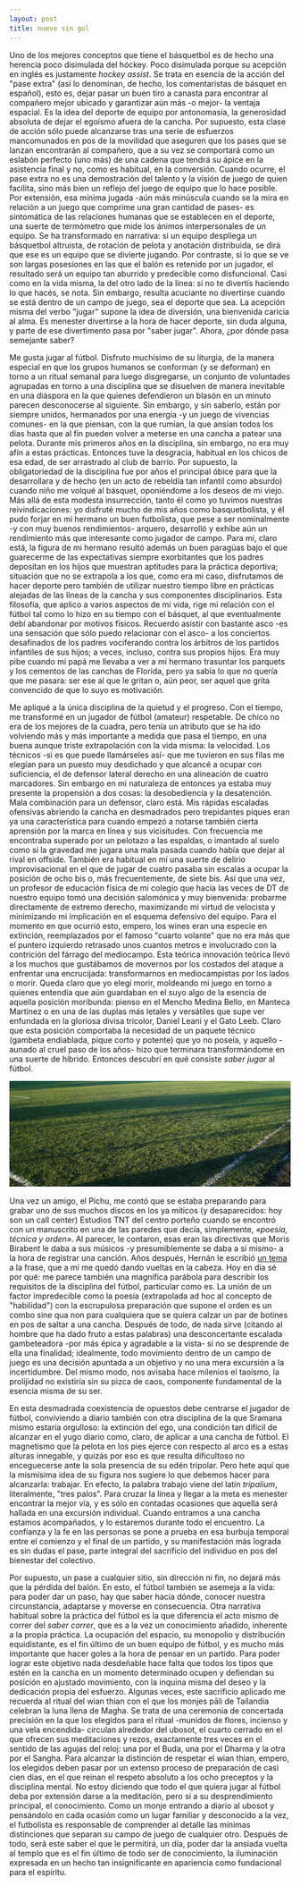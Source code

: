 ```yaml
---
layout: post
title: nueve sin gol
---
```


Uno de los mejores conceptos que tiene el básquetbol es de hecho una herencia poco disimulada del hóckey. Poco disimulada porque su acepción en inglés es justamente *hockey assist*. Se trata en esencia de la acción del "pase extra" (así lo denominan, de hecho, los comentaristas de básquet en español), esto es, dejar pasar un buen tiro a canasta para encontrar al compañero mejor ubicado y garantizar aún más -o mejor- la ventaja espacial. Es la idea del deporte de equipo por antonomasia, la generosidad absoluta de dejar el egoísmo afuera de la cancha. Por supuesto, esta clase de acción sólo puede alcanzarse tras una serie de esfuerzos mancomunados en pos de la movilidad que aseguren que los pases que se lanzan encontrarán al compañero, que a su vez se comportará como un eslabón perfecto (uno más) de una cadena que tendrá su ápice en la asistencia final y no, como es habitual, en la conversión. Cuando ocurre, el pase extra no es una demostración del talento y la visión de juego de quien facilita, sino más bien un reflejo del juego de equipo que lo hace posible. Por extensión, esa mínima jugada -aún más minúscula cuando se la mira en relación a un juego que comprime una gran cantidad de pases- es sintomática de las relaciones humanas que se establecen en el deporte, una suerte de termómetro que mide los ánimos interpersonales de un equipo. Se ha transformado en narrativa: si un equipo despliega un básquetbol altruista, de rotación de pelota y anotación distribuida, se dirá que ese es un equipo que se divierte jugando. Por contraste, si lo que se ve son largas posesiones en las que el balón es retenido por un jugador, el resultado será un equipo tan aburrido y predecible como disfuncional. Casi como en la vida misma, la del otro lado de la línea: si no te divertís haciendo lo que hacés, se nota. Sin embargo, resulta acuciante no divertirse cuando se está dentro de un campo de juego, sea el deporte que sea. La acepción misma del verbo "jugar" supone la idea de diversión, una bienvenida caricia al alma. Es menester divertirse a la hora de hacer deporte, sin duda alguna, y parte de ese divertimento pasa por "saber jugar". Ahora, ¿por dónde pasa semejante saber?

Me gusta jugar al fútbol. Disfruto muchísimo de su liturgia, de la manera especial en que los grupos humanos se conforman (y se deforman) en torno a un ritual semanal para luego disgregarse, un conjunto de voluntades agrupadas en torno a una disciplina que se disuelven de manera inevitable en una diáspora en la que quienes defendieron un blasón en un minuto parecen desconocerse al siguiente. Sin embargo, y sin saberlo, están por siempre unidos, hermanados por una energía -y un juego de vivencias comunes- en la que piensan, con la que rumian, la que ansían todos los días hasta que al fin pueden volver a meterse en una cancha a patear una pelota. Durante mis primeros años en la disciplina, sin embargo, no era muy afín a estas prácticas. Entonces tuve la desgracia, habitual en los chicos de esa edad, de ser arrastrado al club de barrio. Por supuesto, la obligatoriedad de la disciplina fue por años el principal óbice para que la desarrollara y de hecho (en un acto de rebeldía tan infantil como absurdo) cuando niño me volqué al básquet, oponiéndome a los deseos de mi viejo. Más allá de esta modesta insurrección, tanto él como yo tuvimos nuestras reivindicaciones: yo disfruté mucho de mis años como basquetbolista, y él pudo forjar en mi hermano un buen futbolista, que pese a ser nominalmente -y con muy buenos rendimientos- arquero, desarrolló y exhibe aún un rendimiento más que interesante como jugador de campo. Para mí, claro está, la figura de mi hermano resultó además un buen paragüas bajo el que guarecerme de las expectativas siempre exorbitantes que los padres depositan en los hijos que muestran aptitudes para la práctica deportiva; situación que no se extrapola a los que, como era mi caso, disfrutamos de hacer deporte pero también de utilizar nuestro tiempo libre en prácticas alejadas de las líneas de la cancha y sus componentes disciplinarios. Esta filosofía, que aplico a varios aspectos de mi vida, rige mi relación con el fútbol tal como lo hizo en su tiempo con el básquet, al que eventualmente debí abandonar por motivos físicos. Recuerdo asistir con bastante asco -es una sensación que sólo puedo relacionar con el asco- a los conciertos desafinados de los padres vociferando contra los árbitros de los partidos infantiles de sus hijos; a veces, incluso, contra sus propios hijos. Era muy pibe cuando mi papá me llevaba a ver a mi hermano trasuntar los parquets y los cementos de las canchas de Florida, pero ya sabía lo que no quería que me pasara: ser ese al que le gritan o, aún peor, ser aquel que grita convencido de que lo suyo es motivación.

Me apliqué a la única disciplina de la quietud y el progreso. Con el tiempo, me transformé en un jugador de fútbol (amateur) respetable. De chico no era de los mejores de la cuadra, pero tenía un atributo que se ha ido volviendo más y más importante a medida que pasa el tiempo, en una buena aunque triste extrapolación con la vida misma: la velocidad. Los técnicos -si es que puede llamárseles así- que me tuvieron en sus filas me elegían para un puesto muy desdichado y que alcancé a ocupar con suficiencia, el de defensor lateral derecho en una alineación de cuatro marcadores. Sin embargo en mi naturaleza de entonces ya estaba muy presente la propensión a dos cosas: la desobediencia y la desatención. Mala combinación para un defensor, claro está. Mis rápidas escaladas ofensivas abriendo la cancha en desmadrados pero trepidantes piques eran ya una característica para cuando empezó a notarse también cierta aprensión por la marca en línea y sus vicisitudes. Con frecuencia me encontraba superado por un pelotazo a las espaldas, o imantado al suelo como si la gravedad me jugara una mala pasada cuando había que dejar al rival en offside. También era habitual en mí una suerte de delirio improvisacional en el que de jugar de cuatro pasaba sin escalas a ocupar la posición de ocho bis o, más frecuentemente, de siete bis. Así que una vez, un profesor de educación física de mi colegio que hacía las veces de DT de nuestro equipo tomó una decisión salomónica y muy bienvenida: probarme directamente de extremo derecho, maximizando mi virtud de velocista y minimizando mi implicación en el esquema defensivo del equipo. Para el momento en que ocurrió esto, empero, los wines eran una especie en extinción, reemplazados por el famoso "cuarto volante" que no era más que el puntero izquierdo retrasado unos cuantos metros e involucrado con la contrición del fárrago del mediocampo. Esta teórica innovación teórica llevó a los muchos que gustábamos de movernos por los costados del ataque a enfrentar una encrucijada: transformarnos en mediocampistas por los lados o morir. Queda claro que yo elegí morir, moldeando mi juego en torno a quienes entendía que aún guardaban en el suyo algo de la esencia de aquella posición moribunda: pienso en el Mencho Medina Bello, en Manteca Martínez o en una de las duplas más letales y versátiles que supe ver enfundada en la gloriosa divisa tricolor, Daniel Leani y el Gato Leeb. Claro que esta posición comportaba la necesidad de un paquete técnico (gambeta endiablada, pique corto y potente) que yo no poseía, y aquello -aunado al cruel paso de los años- hizo que terminara transformándome en una suerte de híbrido. Entonces descubrí en qué consiste *saber jugar* al fútbol.

![alt text](https://github.com/irigoin/irigoin.github.io/blob/master/images/cancha.jpg "Verde no-césped")

Una vez un amigo, el Pichu, me contó que se estaba preparando para grabar uno de sus muchos discos en los ya míticos (y desaparecidos: hoy son un call center) Estudios TNT del centro porteño cuando se encontró con un manuscrito en una de las paredes que decía, simplemente, *«poesía, técnica y orden»*. Al parecer, le contaron, esas eran las directivas que Moris Birabent le daba a sus músicos -y presumiblemente se daba a sí mismo- a la hora de registrar una canción. Años después, Hernán le escribió [un tema](http://compasma.bandcamp.com/track/poes-a-t-cnica-y-orden) a la frase, que a mí me quedó dando vueltas en la cabeza. Hoy en día sé por qué: me parece también una magnífica parábola para describir los requisitos de la disciplina del fútbol, particular como es. La unión de un factor impredecible como la poesía (extrapolada ad hoc al concepto de "habilidad") con la escrupulosa preparación que supone el orden es un combo sine qua non para cualquiera que se quiera calzar un par de botines en pos de saltar a una cancha. Después de todo, de nada sirve (citando al hombre que ha dado fruto a estas palabras) una desconcertante escalada gambeteadora -por más épica y agradable a la vista- si no se desprende de ella una finalidad; idealmente, todo movimiento dentro de un campo de juego es una decisión apuntada a un objetivo y no una mera excursión a la incertidumbre. Del mismo modo, nos avisaba hace milenios el taoísmo, la prolijidad no existiría sin su pizca de caos, componente fundamental de la esencia misma de su ser.

En esta desmadrada coexistencia de opuestos debe centrarse el jugador de fútbol, conviviendo a diario también con otra disciplina de la que Sramana mismo estaría orgulloso: la extinción del ego, una condición tan difícil de alcanzar en el yugo diario como, claro, de aplicar a una cancha de fútbol. El magnetismo que la pelota en los pies ejerce con respecto al arco es a estas alturas innegable, y quizás por eso es que resulta dificultoso no enceguecerse ante la sola presencia de su edén tripolar. Pero hete aquí que la mismísima idea de su figura nos sugiere lo que debemos hacer para alcanzarla: trabajar. En efecto, la palabra trabajo viene del latín *tripalium*, literalmente, "tres palos". Para cruzar la línea y llegar a la meta es menester encontrar la mejor vía, y es sólo en contadas ocasiones que aquella será hallada en una excursión individual. Cuando entramos a una cancha estamos acompañados, y lo estaremos durante todo el encuentro. La confianza y la fe en las personas se pone a prueba en esa burbuja temporal entre el comienzo y el final de un partido, y su manifestación más lograda es sin dudas el pase, parte integral del sacrificio del individuo en pos del bienestar del colectivo.

Por supuesto, un pase a cualquier sitio, sin dirección ni fin, no dejará más que la pérdida del balón. En esto, el fútbol también se asemeja a la vida: para poder dar un paso, hay que saber hacia dónde, conocer nuestra circunstancia, adaptarse y moverse en consecuencia. Otra narrativa habitual sobre la práctica del fútbol es la que diferencia el acto mismo de correr del *saber correr*, que es a la vez un conocimiento añadido, inherente a la propia práctica. La ocupación del espacio, su monopolio y distribución equidistante, es el fin último de un buen equipo de fútbol, y es mucho más importante que hacer goles a la hora de pensar en un partido. Para poder lograr este objetivo nada desdeñable hace falta que todos los tipos que estén en la cancha en un momento determinado ocupen y defiendan su posición en ajustado movimiento, con la inquina misma del deseo y la dedicación propia del esfuerzo. Algunas veces, este sacrificio aplicado me recuerda al ritual del wian thian con el que los monjes pāli de Tailandia celebran la luna llena de Magha. Se trata de una ceremonia de concertada precisión en la que los elegidos para el ritual -munidos de flores, incienso y una vela encendida- circulan alrededor del ubosot, el cuarto cerrado en el que ofrecen sus meditaciones y rezos, exactamente tres veces en el sentido de las agujas del reloj: una por el Buda, una por el Dharma y la otra por el Sangha. Para alcanzar la distinción de respetar el wian thian, empero, los elegidos deben pasar por un extenso proceso de preparación de casi cien días, en el que reinan el respeto absoluto a los ocho preceptos y la disciplina mental. No estoy diciendo que todo el que quiera jugar al fútbol deba por extensión darse a la meditación, pero sí a su desprendimiento principal, el conocimiento. Como un monje entrando a diario al ubosot y pensándolo en cada ocasión como un lugar familiar y desconocido a la vez, el futbolista es responsable de comprender al detalle las mínimas distinciones que separan *su* campo de juego de cualquier otro. Después de todo, será este saber el que le permitirá, un día, poder dar la ansiada vuelta al templo que es el fin último de todo ser de conocimiento, la iluminación expresada en un hecho tan insignificante en apariencia como fundacional para el espíritu.

